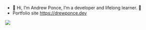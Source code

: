 - 👋 Hi, I’m Andrew Ponce, I’m a developer and lifelong learner. 🌱
- Portfolio site https://drewponce.dev



<img src="https://github-profile-trophy.vercel.app/?username=drewdevvv&title=-Followers" />

